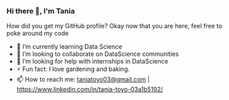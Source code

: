 ### Hi there 👋, I'm Tania
How did you get my GitHub profile? Okay now that you are here, feel free to poke around my code

- 🌱 I’m currently learning Data Science  
- 👯 I’m looking to collaborate on DataScience communities 
- 🤔 I’m looking for help with internships in DataScience 
- ⚡ Fun fact: I love gardening and baking. 
- 📫 How to reach me: taniatoyo03@gmail.com | https://www.linkedin.com/in/tania-toyo-03a1b5192/
